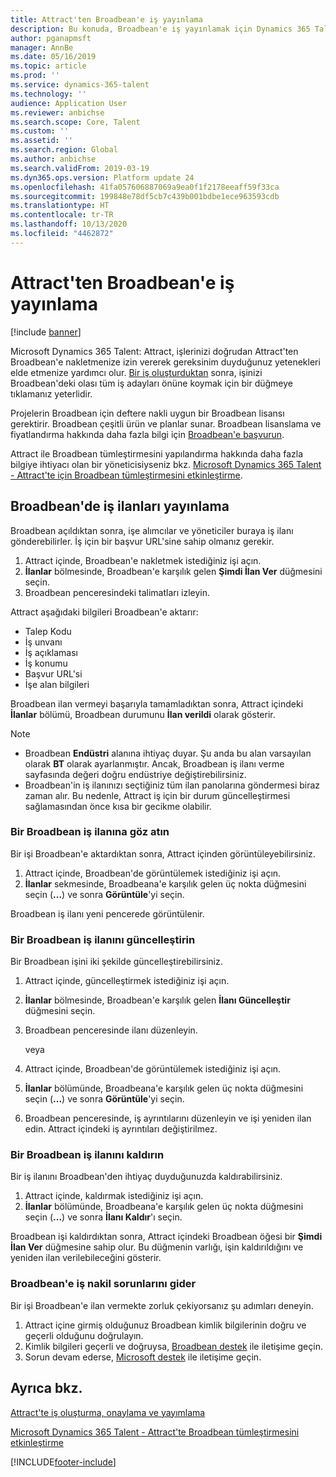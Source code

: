 ```yaml
---
title: Attract'ten Broadbean'e iş yayınlama
description: Bu konuda, Broadbean'e iş yayınlamak için Dynamics 365 Talent - Attract'i kullanma açıklanmaktadır.
author: pganapmsft
manager: AnnBe
ms.date: 05/16/2019
ms.topic: article
ms.prod: ''
ms.service: dynamics-365-talent
ms.technology: ''
audience: Application User
ms.reviewer: anbichse
ms.search.scope: Core, Talent
ms.custom: ''
ms.assetid: ''
ms.search.region: Global
ms.author: anbichse
ms.search.validFrom: 2019-03-19
ms.dyn365.ops.version: Platform update 24
ms.openlocfilehash: 41fa057606887069a9ea0f1f2178eeaff59f33ca
ms.sourcegitcommit: 199848e78df5cb7c439b001bdbe1ece963593cdb
ms.translationtype: HT
ms.contentlocale: tr-TR
ms.lasthandoff: 10/13/2020
ms.locfileid: "4462872"
---
```

# <a name="post-jobs-to-broadbean-from-attract"></a>Attract'ten Broadbean'e iş yayınlama

[!include [banner](includes/banner.md)]

Microsoft Dynamics 365 Talent: Attract, işlerinizi doğrudan Attract'ten Broadbean'e nakletmenize izin vererek gereksinim duyduğunuz yetenekleri elde etmenize yardımcı olur. [Bir iş oluşturduktan](./creating-jobs-attract.md) sonra, işinizi Broadbean'deki olası tüm iş adayları önüne koymak için bir düğmeye tıklamanız yeterlidir.

Projelerin Broadbean için deftere nakli uygun bir Broadbean lisansı gerektirir. Broadbean çeşitli ürün ve planlar sunar. Broadbean lisanslama ve fiyatlandırma hakkında daha fazla bilgi için [Broadbean'e başvurun](https://www.broadbean.com/contact-us/).

Attract ile Broadbean tümleştirmesini yapılandırma hakkında daha fazla bilgiye ihtiyacı olan bir yöneticisiyseniz bkz. [Microsoft Dynamics 365 Talent - Attract'te için Broadbean tümleştirmesini etkinleştirme](./attract-admin-job-board-settings.md).

## <a name="post-jobs-to-broadbean"></a>Broadbean'de iş ilanları yayınlama

Broadbean açıldıktan sonra, işe alımcılar ve yöneticiler buraya iş ilanı gönderebilirler. İş için bir başvur URL'sine sahip olmanız gerekir.

1. Attract içinde, Broadbean'e nakletmek istediğiniz işi açın.
2. **İlanlar** bölmesinde, Broadbean'e karşılık gelen **Şimdi İlan Ver** düğmesini seçin.
3. Broadbean penceresindeki talimatları izleyin.

Attract aşağıdaki bilgileri Broadbean'e aktarır:

- Talep Kodu
- İş unvanı
- İş açıklaması
- İş konumu
- Başvur URL'si
- İşe alan bilgileri

Broadbean ilan vermeyi başarıyla tamamladıktan sonra, Attract içindeki **İlanlar** bölümü, Broadbean durumunu **İlan verildi** olarak gösterir.

> [!NOTE]
> - Broadbean **Endüstri** alanına ihtiyaç duyar. Şu anda bu alan varsayılan olarak **BT** olarak ayarlanmıştır. Ancak, Broadbean iş ilanı verme sayfasında değeri doğru endüstriye değiştirebilirsiniz.
> - Broadbean'in iş ilanınızı seçtiğiniz tüm ilan panolarına göndermesi biraz zaman alır. Bu nedenle, Attract iş için bir durum güncelleştirmesi sağlamasından önce kısa bir gecikme olabilir.

### <a name="view-a-broadbean-job-posting"></a>Bir Broadbean iş ilanına göz atın

Bir işi Broadbean'e aktardıktan sonra, Attract içinden görüntüleyebilirsiniz.

1. Attract içinde, Broadbean'de görüntülemek istediğiniz işi açın.
2. **İlanlar** sekmesinde, Broadbeana'e karşılık gelen üç nokta düğmesini seçin (**...**) ve sonra **Görüntüle**'yi seçin.

Broadbean iş ilanı yeni pencerede görüntülenir.

### <a name="update-a-broadbean-job-posting"></a>Bir Broadbean iş ilanını güncelleştirin

Bir Broadbean işini iki şekilde güncelleştirebilirsiniz.

1. Attract içinde, güncelleştirmek istediğiniz işi açın.
2. **İlanlar** bölmesinde, Broadbean'e karşılık gelen **İlanı Güncelleştir** düğmesini seçin.
3. Broadbean penceresinde ilanı düzenleyin.

    veya

1. Attract içinde, Broadbean'de görüntülemek istediğiniz işi açın.
2. **İlanlar** bölümünde, Broadbeana'e karşılık gelen üç nokta düğmesini seçin (**...**) ve sonra **Görüntüle**'yi seçin.
3. Broadbean penceresinde, iş ayrıntılarını düzenleyin ve işi yeniden ilan edin. Attract içindeki iş ayrıntıları değiştirilmez.

### <a name="remove-a-broadbean-job-posting"></a>Bir Broadbean iş ilanını kaldırın

Bir iş ilanını Broadbean'den ihtiyaç duyduğunuzda kaldırabilirsiniz.

1. Attract içinde, kaldırmak istediğiniz işi açın.
2. **İlanlar** bölümünde, Broadbeana'e karşılık gelen üç nokta düğmesini seçin (**...**) ve sonra **İlanı Kaldır**'ı seçin.

Broadbean işi kaldırdıktan sonra, Attract içindeki Broadbean öğesi bir **Şimdi İlan Ver** düğmesine sahip olur. Bu düğmenin varlığı, işin kaldırıldığını ve yeniden ilan verilebileceğini gösterir.

### <a name="troubleshoot-job-posting-to-broadbean"></a>Broadbean'e iş nakil sorunlarını gider

Bir işi Broadbean'e ilan vermekte zorluk çekiyorsanız şu adımları deneyin.

1. Attract içine girmiş olduğunuz Broadbean kimlik bilgilerinin doğru ve geçerli olduğunu doğrulayın.
2. Kimlik bilgileri geçerli ve doğruysa, [Broadbean destek](https://www.broadbean.com/resources/support/) ile iletişime geçin.
3. Sorun devam ederse, [Microsoft destek](./talent-support.md) ile iletişime geçin.

## <a name="see-also"></a>Ayrıca bkz.

[Attract'te iş oluşturma, onaylama ve yayımlama](./creating-jobs-attract.md)

[Microsoft Dynamics 365 Talent - Attract'te Broadbean tümleştirmesini etkinleştirme](./attract-admin-job-board-settings.md)


[!INCLUDE[footer-include](../includes/footer-banner.md)]